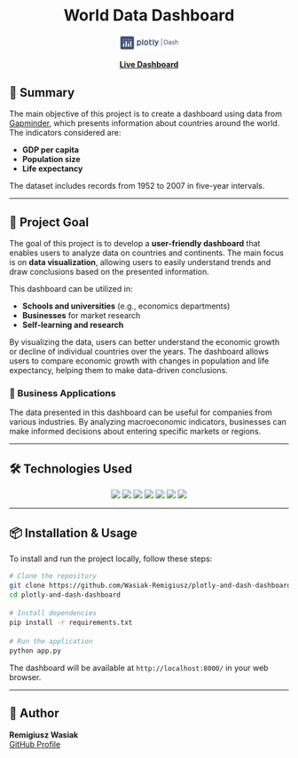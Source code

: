 <h1 align="center">World Data Dashboard</h1>

<p align="center">
  <img src="./assets/images/plotly_dash_logo.png" alt="World Data Dashboard Logo" width="110"/>
</p>
<p align="center">
  <a href="https://plotly-and-dash-dashboard.onrender.com/"><strong>Live Dashboard</strong></a>
</p>

## 📌 Summary

The main objective of this project is to create a dashboard using data from [Gapminder](https://www.gapminder.org), which presents information about countries around the world.
The indicators considered are:

- **GDP per capita**
- **Population size**
- **Life expectancy**

The dataset includes records from 1952 to 2007 in five-year intervals.

---

## 🎯 Project Goal

The goal of this project is to develop a **user-friendly dashboard** that enables users to analyze data on countries and continents. The main focus is on **data visualization**, allowing users to easily understand trends and draw conclusions based on the presented information.

This dashboard can be utilized in:

- **Schools and universities** (e.g., economics departments)
- **Businesses** for market research
- **Self-learning and research**

By visualizing the data, users can better understand the economic growth or decline of individual countries over the years. The dashboard allows users to compare economic growth with changes in population and life expectancy, helping them to make data-driven conclusions.

### 💼 Business Applications

The data presented in this dashboard can be useful for companies from various industries. By analyzing macroeconomic indicators, businesses can make informed decisions about entering specific markets or regions.

---

## 🛠️ Technologies Used

<p align="center">
  <img src="https://img.shields.io/badge/python-%233776AB.svg?style=for-the-badge&logo=python&logoColor=white"/>
  <img src="https://img.shields.io/badge/dash-%230099cc.svg?style=for-the-badge&logo=plotly&logoColor=white"/>
  <img src="https://img.shields.io/badge/plotly-%233F4F75.svg?style=for-the-badge&logo=plotly&logoColor=white"/>
  <img src="https://img.shields.io/badge/pandas-%23150458.svg?style=for-the-badge&logo=pandas&logoColor=white"/>
  <img src="https://img.shields.io/badge/html5-%23E34F26.svg?style=for-the-badge&logo=html5&logoColor=white"/>
  <img src="https://img.shields.io/badge/css3-%231572B6.svg?style=for-the-badge&logo=css3&logoColor=white"/>
  <img src="https://img.shields.io/badge/bootstrap-%23563D7C.svg?style=for-the-badge&logo=bootstrap&logoColor=white"/>
</p>

---

## 📦 Installation & Usage

To install and run the project locally, follow these steps:

```bash
# Clone the repository
git clone https://github.com/Wasiak-Remigiusz/plotly-and-dash-dashboard.git
cd plotly-and-dash-dashboard

# Install dependencies
pip install -r requirements.txt

# Run the application
python app.py
```

The dashboard will be available at `http://localhost:8000/` in your web browser.

---

## 👤 Author

**Remigiusz Wasiak**  
[GitHub Profile](https://github.com/Wasiak-Remigiusz)
